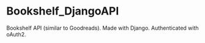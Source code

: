 # Bookshelf_DjangoAPI
Bookshelf API (similar to Goodreads). Made with Django. Authenticated with oAuth2.

